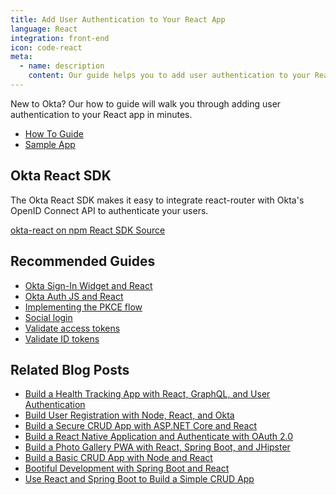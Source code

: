 ```yaml
---
title: Add User Authentication to Your React App
language: React
integration: front-end
icon: code-react
meta:
  - name: description
    content: Our guide helps you to add user authentication to your React app, integrate with react-router, and suggests related content.
---
```


New to Okta? Our how to guide will walk you through adding user authentication to your React app in minutes.

<ul class='language-ctas'>
	<li>
		<a href='/docs/guides/sign-into-spa-redirect/react/main' class='Button--blueDarkOutline' data-proofer-ignore>
			<span>How To Guide</span>
		</a>
	</li>
	<li>
		<a href='https://github.com/okta/samples-js-react' class='Button--blueDarkOutline' data-proofer-ignore>
			<span>Sample App</span>
		</a>
	</li>
</ul>

## Okta React SDK

The Okta React SDK makes it easy to integrate react-router with Okta's OpenID Connect API to authenticate your users.

<a href='https://www.npmjs.com/package/@okta/okta-react' class="language-reference">
	<span class='icon download-16'></span> <span>okta-react on npm</span>
</a>

<a href='https://github.com/okta/okta-react'>
	<span class='fa fa-github'></span> <span>React SDK Source</span>
</a>

## Recommended Guides

- [Okta Sign-In Widget and React](/code/react/okta_react_sign-in_widget/)
- [Okta Auth JS and React](/code/react/okta_react/)
- [Implementing the PKCE flow](/docs/guides/implement-grant-type/authcodepkce/main/)
- [Social login](/docs/concepts/identity-providers/)
- [Validate access tokens](/docs/guides/validate-access-tokens)
- [Validate ID tokens](/docs/guides/validate-id-tokens)

## Related Blog Posts

- [Build a Health Tracking App with React, GraphQL, and User Authentication](/blog/2018/07/11/build-react-graphql-api-user-authentication)
- [Build User Registration with Node, React, and Okta](/blog/2018/02/06/build-user-registration-with-node-react-and-okta)
- [Build a Secure CRUD App with ASP.NET Core and React](/blog/2018/07/02/build-a-secure-crud-app-with-aspnetcore-and-react)
- [Build a React Native Application and Authenticate with OAuth 2.0](/blog/2018/03/16/build-react-native-authentication-oauth-2)
- [Build a Photo Gallery PWA with React, Spring Boot, and JHipster](/blog/2018/06/25/react-spring-boot-photo-gallery-pwa)
- [Build a Basic CRUD App with Node and React](/blog/2018/07/10/build-a-basic-crud-app-with-node-and-react)
- [Bootiful Development with Spring Boot and React](/blog/2017/12/06/bootiful-development-with-spring-boot-and-react)
- [Use React and Spring Boot to Build a Simple CRUD App](/blog/2018/07/19/simple-crud-react-and-spring-boot)
